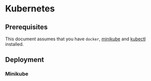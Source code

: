 # Kubernetes

## Prerequisites

This document assumes that you have `docker`, [minikube](https://minikube.sigs.k8s.io/docs/start/) and
[kubectl](https://kubernetes.io/docs/tasks/tools/) installed.

## Deployment

### Minikube
